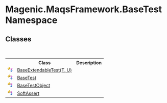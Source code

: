 # Magenic.MaqsFramework.BaseTest Namespace

## Classes
&nbsp;<table><tr><th></th><th>Class</th><th>Description</th></tr><tr><td>![Public class](media/pubclass.gif "Public class")</td><td><a href="MAQS_4/BaseTest_AUTOGENERATED/BaseExtendableTest('T',_'U')_Class">BaseExtendableTest(T, U)</a></td><td /></tr><tr><td>![Public class](media/pubclass.gif "Public class")</td><td><a href="MAQS_4/BaseTest_AUTOGENERATED/BaseTest_Class">BaseTest</a></td><td /></tr><tr><td>![Public class](media/pubclass.gif "Public class")</td><td><a href="MAQS_4/BaseTest_AUTOGENERATED/BaseTestObject_Class">BaseTestObject</a></td><td /></tr><tr><td>![Public class](media/pubclass.gif "Public class")</td><td><a href="MAQS_4/BaseTest_AUTOGENERATED/SoftAssert_Class">SoftAssert</a></td><td /></tr></table>&nbsp;
